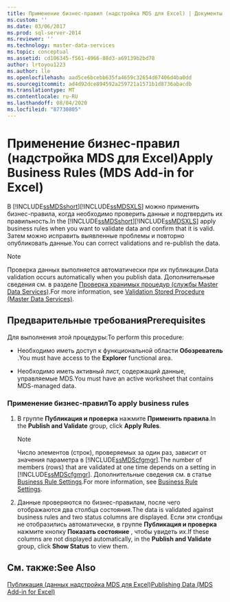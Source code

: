 ```yaml
---
title: Применение бизнес-правил (надстройка MDS для Excel) | Документы Майкрософт
ms.custom: ''
ms.date: 03/06/2017
ms.prod: sql-server-2014
ms.reviewer: ''
ms.technology: master-data-services
ms.topic: conceptual
ms.assetid: cd106345-f561-4966-88d3-a69139b2bd78
author: lrtoyou1223
ms.author: lle
ms.openlocfilehash: aad5ce6bcebb635fa4659c32654d67406d4ba0dd
ms.sourcegitcommit: ad4d92dce894592a259721a1571b1d8736abacdb
ms.translationtype: MT
ms.contentlocale: ru-RU
ms.lasthandoff: 08/04/2020
ms.locfileid: "87730805"
---
```

# <a name="apply-business-rules-mds-add-in-for-excel"></a><span data-ttu-id="50673-102">Применение бизнес-правил (надстройка MDS для Excel)</span><span class="sxs-lookup"><span data-stu-id="50673-102">Apply Business Rules (MDS Add-in for Excel)</span></span>
  <span data-ttu-id="50673-103">В [!INCLUDE[ssMDSshort](../../includes/ssmdsshort-md.md)][!INCLUDE[ssMDSXLS](../../includes/ssmdsxls-md.md)] можно применить бизнес-правила, когда необходимо проверить данные и подтвердить их правильность.</span><span class="sxs-lookup"><span data-stu-id="50673-103">In the [!INCLUDE[ssMDSshort](../../includes/ssmdsshort-md.md)][!INCLUDE[ssMDSXLS](../../includes/ssmdsxls-md.md)] apply business rules when you want to validate data and confirm that it is valid.</span></span> <span data-ttu-id="50673-104">Затем можно исправить выявленные проблемы и повторно опубликовать данные.</span><span class="sxs-lookup"><span data-stu-id="50673-104">You can correct validations and re-publish the data.</span></span>  
  
> [!NOTE]  
>  <span data-ttu-id="50673-105">Проверка данных выполняется автоматически при их публикации.</span><span class="sxs-lookup"><span data-stu-id="50673-105">Data validation occurs automatically when you publish data.</span></span> <span data-ttu-id="50673-106">Дополнительные сведения см. в разделе [Проверка хранимых процедур (службы Master Data Services)](../validation-stored-procedure-master-data-services.md).</span><span class="sxs-lookup"><span data-stu-id="50673-106">For more information, see [Validation Stored Procedure &#40;Master Data Services&#41;](../validation-stored-procedure-master-data-services.md).</span></span>  
  
## <a name="prerequisites"></a><span data-ttu-id="50673-107">Предварительные требования</span><span class="sxs-lookup"><span data-stu-id="50673-107">Prerequisites</span></span>  
 <span data-ttu-id="50673-108">Для выполнения этой процедуры:</span><span class="sxs-lookup"><span data-stu-id="50673-108">To perform this procedure:</span></span>  
  
-   <span data-ttu-id="50673-109">Необходимо иметь доступ к функциональной области **Обозреватель** .</span><span class="sxs-lookup"><span data-stu-id="50673-109">You must have access to the **Explorer** functional area.</span></span>  
  
-   <span data-ttu-id="50673-110">Необходимо иметь активный лист, содержащий данные, управляемые MDS.</span><span class="sxs-lookup"><span data-stu-id="50673-110">You must have an active worksheet that contains MDS-managed data.</span></span>  
  
### <a name="to-apply-business-rules"></a><span data-ttu-id="50673-111">Применение бизнес-правил</span><span class="sxs-lookup"><span data-stu-id="50673-111">To apply business rules</span></span>  
  
1.  <span data-ttu-id="50673-112">В группе **Публикация и проверка** нажмите **Применить правила**.</span><span class="sxs-lookup"><span data-stu-id="50673-112">In the **Publish and Validate** group, click **Apply Rules**.</span></span>  
  
    > [!NOTE]  
    >  <span data-ttu-id="50673-113">Число элементов (строк), проверяемых за один раз, зависит от значения параметра в [!INCLUDE[ssMDScfgmgr](../../includes/ssmdscfgmgr-md.md)].</span><span class="sxs-lookup"><span data-stu-id="50673-113">The number of members (rows) that are validated at one time depends on a setting in [!INCLUDE[ssMDScfgmgr](../../includes/ssmdscfgmgr-md.md)].</span></span> <span data-ttu-id="50673-114">Дополнительные сведения см. в статье [Business Rule Settings](../system-settings-master-data-services.md#BusinessRules).</span><span class="sxs-lookup"><span data-stu-id="50673-114">For more information, see [Business Rule Settings](../system-settings-master-data-services.md#BusinessRules).</span></span>  
  
2.  <span data-ttu-id="50673-115">Данные проверяются по бизнес-правилам, после чего отображаются два столбца состояния.</span><span class="sxs-lookup"><span data-stu-id="50673-115">The data is validated against business rules and two status columns are displayed.</span></span> <span data-ttu-id="50673-116">Если эти столбцы не отобразились автоматически, в группе **Публикация и проверка** нажмите кнопку **Показать состояние** , чтобы увидеть их.</span><span class="sxs-lookup"><span data-stu-id="50673-116">If these columns are not displayed automatically, in the **Publish and Validate** group, click **Show Status** to view them.</span></span>  
  
## <a name="see-also"></a><span data-ttu-id="50673-117">См. также:</span><span class="sxs-lookup"><span data-stu-id="50673-117">See Also</span></span>  
 [<span data-ttu-id="50673-118">Публикация &#40;данных надстройка MDS для Excel&#41;</span><span class="sxs-lookup"><span data-stu-id="50673-118">Publishing Data &#40;MDS Add-in for Excel&#41;</span></span>](overview-importing-data-from-excel-mds-add-in-for-excel.md)  
  
  
